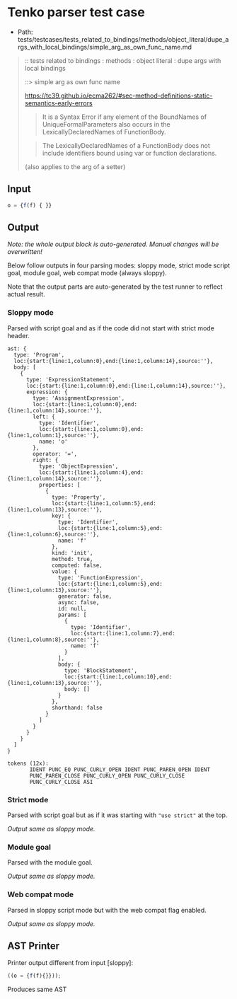 # Tenko parser test case

- Path: tests/testcases/tests_related_to_bindings/methods/object_literal/dupe_args_with_local_bindings/simple_arg_as_own_func_name.md

> :: tests related to bindings : methods : object literal : dupe args with local bindings
>
> ::> simple arg as own func name
>
> https://tc39.github.io/ecma262/#sec-method-definitions-static-semantics-early-errors
>
> > It is a Syntax Error if any element of the BoundNames of UniqueFormalParameters also occurs in the LexicallyDeclaredNames of FunctionBody.
>
> > The LexicallyDeclaredNames of a FunctionBody does not include identifiers bound using var or function declarations.
> 
> (also applies to the arg of a setter)

## Input

`````js
o = {f(f) { }}
`````

## Output

_Note: the whole output block is auto-generated. Manual changes will be overwritten!_

Below follow outputs in four parsing modes: sloppy mode, strict mode script goal, module goal, web compat mode (always sloppy).

Note that the output parts are auto-generated by the test runner to reflect actual result.

### Sloppy mode

Parsed with script goal and as if the code did not start with strict mode header.

`````
ast: {
  type: 'Program',
  loc:{start:{line:1,column:0},end:{line:1,column:14},source:''},
  body: [
    {
      type: 'ExpressionStatement',
      loc:{start:{line:1,column:0},end:{line:1,column:14},source:''},
      expression: {
        type: 'AssignmentExpression',
        loc:{start:{line:1,column:0},end:{line:1,column:14},source:''},
        left: {
          type: 'Identifier',
          loc:{start:{line:1,column:0},end:{line:1,column:1},source:''},
          name: 'o'
        },
        operator: '=',
        right: {
          type: 'ObjectExpression',
          loc:{start:{line:1,column:4},end:{line:1,column:14},source:''},
          properties: [
            {
              type: 'Property',
              loc:{start:{line:1,column:5},end:{line:1,column:13},source:''},
              key: {
                type: 'Identifier',
                loc:{start:{line:1,column:5},end:{line:1,column:6},source:''},
                name: 'f'
              },
              kind: 'init',
              method: true,
              computed: false,
              value: {
                type: 'FunctionExpression',
                loc:{start:{line:1,column:5},end:{line:1,column:13},source:''},
                generator: false,
                async: false,
                id: null,
                params: [
                  {
                    type: 'Identifier',
                    loc:{start:{line:1,column:7},end:{line:1,column:8},source:''},
                    name: 'f'
                  }
                ],
                body: {
                  type: 'BlockStatement',
                  loc:{start:{line:1,column:10},end:{line:1,column:13},source:''},
                  body: []
                }
              },
              shorthand: false
            }
          ]
        }
      }
    }
  ]
}

tokens (12x):
       IDENT PUNC_EQ PUNC_CURLY_OPEN IDENT PUNC_PAREN_OPEN IDENT
       PUNC_PAREN_CLOSE PUNC_CURLY_OPEN PUNC_CURLY_CLOSE
       PUNC_CURLY_CLOSE ASI
`````

### Strict mode

Parsed with script goal but as if it was starting with `"use strict"` at the top.

_Output same as sloppy mode._

### Module goal

Parsed with the module goal.

_Output same as sloppy mode._

### Web compat mode

Parsed in sloppy script mode but with the web compat flag enabled.

_Output same as sloppy mode._

## AST Printer

Printer output different from input [sloppy]:

````js
((o = {f(f){}}));
````

Produces same AST
